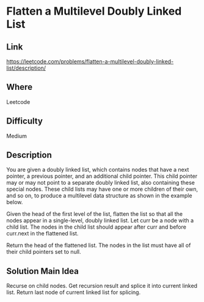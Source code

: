 # Flatten a Multilevel Doubly Linked List

## Link

https://leetcode.com/problems/flatten-a-multilevel-doubly-linked-list/description/

## Where

Leetcode

## Difficulty

Medium

## Description

You are given a doubly linked list, which contains nodes that have a next pointer, a previous pointer, and an additional child pointer. This child pointer may or may not point to a separate doubly linked list, also containing these special nodes. These child lists may have one or more children of their own, and so on, to produce a multilevel data structure as shown in the example below.

Given the head of the first level of the list, flatten the list so that all the nodes appear in a single-level, doubly linked list. Let curr be a node with a child list. The nodes in the child list should appear after curr and before curr.next in the flattened list.

Return the head of the flattened list. The nodes in the list must have all of their child pointers set to null.

## Solution Main Idea

Recurse on child nodes. Get recursion result and splice it into current linked list. Return last node of current linked list for splicing.
